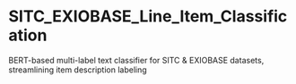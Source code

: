 # SITC_EXIOBASE_Line_Item_Classification
BERT-based multi-label text classifier for SITC &amp; EXIOBASE datasets, streamlining item description labeling
